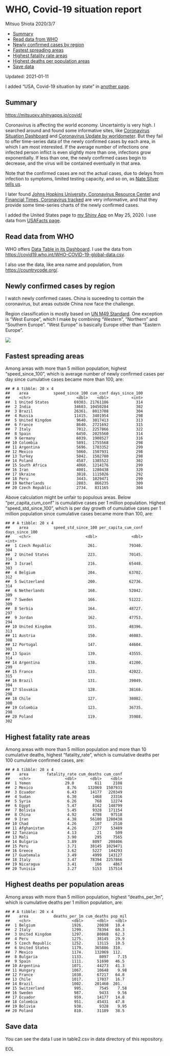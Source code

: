 WHO, Covid-19 situation report
================
Mitsuo Shiota
2020/3/7

  - [Summary](#summary)
  - [Read data from WHO](#read-data-from-who)
  - [Newly confirmed cases by region](#newly-confirmed-cases-by-region)
  - [Fastest spreading areas](#fastest-spreading-areas)
  - [Highest fatality rate areas](#highest-fatality-rate-areas)
  - [Highest deaths per population
    areas](#highest-deaths-per-population-areas)
  - [Save data](#save-data)

Updated: 2021-01-11

I added “USA, Covid-19 situation by state” in [another page](USA.md).

## Summary

<https://mitsuoxv.shinyapps.io/covid/>

Coronavirus is affecting the world economy. Uncertaintiy is very high. I
searched around and found some informative sites, like [Coronavirus
Situation
Dashboard](https://who.maps.arcgis.com/apps/opsdashboard/index.html#/c88e37cfc43b4ed3baf977d77e4a0667)
and [Coronavirus Update by
worldometer](https://www.worldometers.info/coronavirus/). But they fail
to offer time-series data of the newly confirmed cases by each area, in
which I am most interested. If the average number of infections one
infected person inflict is even slightly more than one, infections grow
exponentially. If less than one, the newly confirmed cases begin to
decrease, and the virus will be contained eventually in that area.

Note that the confirmed cases are not the actual cases, due to delays
from infection to symptoms, limited testing capacity, and so on, as
[Nate Silver tells
us](https://fivethirtyeight.com/features/coronavirus-case-counts-are-meaningless/).

I later found [Johns Hopkins University, Coronavirus Resource
Center](https://coronavirus.jhu.edu/) and [Financial Times, Coronavirus
tracked](https://www.ft.com/content/a26fbf7e-48f8-11ea-aeb3-955839e06441)
are very informative, and that they provide some time-series charts of
the newly confirmed cases.

I added the United States page to [my Shiny
App](https://mitsuoxv.shinyapps.io/covid/) on May 25, 2020. I use data
from [USAFacts
page](https://usafacts.org/visualizations/coronavirus-covid-19-spread-map/).

## Read data from WHO

WHO offers [Data Table in its Dashboard](https://covid19.who.int/table).
I use the data from
<https://covid19.who.int/WHO-COVID-19-global-data.csv>.

I also use the data, like area name and population, from
<https://countrycode.org/>.

## Newly confirmed cases by region

I watch newly confirmed cases. China is suceeding to contain the
coronavirus, but areas outside China now face the challenge.

Region classification is mostly based on [UN M49
Standard](https://unstats.un.org/unsd/methodology/m49/). One exception
is “West Europe”, which I make by combining “Western”, “Northern” and
“Southern Europe”. “West Europe” is basically Europe other than
“Eastern Europe”.

![](README_files/figure-gfm/chart-1.png)<!-- -->

## Fastest spreading areas

Among areas with more than 5 million population, highest
“speed\_since\_100”, which is average number of newly confirmed cases
per day since cumulative cases became more than 100, are:

    ## # A tibble: 20 x 4
    ##    area           speed_since_100 cum_conf days_since_100
    ##    <chr>                    <dbl>    <dbl>          <int>
    ##  1 United States           69303. 21761186            314
    ##  2 India                   34603. 10450284            302
    ##  3 Brazil                  26361.  8013708            304
    ##  4 Russia                  11415.  3401954            298
    ##  5 United Kingdom           9640.  3017413            313
    ##  6 France                   8640.  2721692            315
    ##  7 Italy                    7012.  2257866            322
    ##  8 Spain                    6450.  2025560            314
    ##  9 Germany                  6039.  1908527            316
    ## 10 Colombia                 5891.  1755568            298
    ## 11 Argentina                5696.  1703352            299
    ## 12 Mexico                   5060.  1507931            298
    ## 13 Turkey                   5042.  1502780            298
    ## 14 Poland                   4587.  1385522            302
    ## 15 South Africa             4060.  1214176            299
    ## 16 Iran                     4001.  1280438            320
    ## 17 Ukraine                  3818.  1115026            292
    ## 18 Peru                     3443.  1029471            299
    ## 19 Netherlands              2803.   866235            309
    ## 20 Czech Republic           2734.   831165            304

Above calculation might be unfair to populous areas. Below
“per\_capita\_cum\_conf” is cumulative cases per 1 million population.
Highest “speed\_std\_since\_100”, which is per day growth of cumulative
cases per 1 million population since cumulative cases became more than
100, are:

    ## # A tibble: 20 x 4
    ##    area           speed_std_since_100 per_capita_cum_conf days_since_100
    ##    <chr>                        <dbl>               <dbl>          <int>
    ##  1 Czech Republic                261.              79340.            304
    ##  2 United States                 223.              70145.            314
    ##  3 Israel                        216.              65448.            303
    ##  4 Belgium                       204.              63702.            312
    ##  5 Switzerland                   200.              62736.            314
    ##  6 Netherlands                   168.              52042.            309
    ##  7 Sweden                        166.              51222.            309
    ##  8 Serbia                        164.              48727.            297
    ##  9 Jordan                        162.              47753.            294
    ## 10 United Kingdom                155.              48396.            313
    ## 11 Austria                       150.              46083.            308
    ## 12 Portugal                      147.              44604.            303
    ## 13 Spain                         139.              43555.            314
    ## 14 Argentina                     138.              41200.            299
    ## 15 France                        133.              42022.            315
    ## 16 Brazil                        131.              39849.            304
    ## 17 Slovakia                      128.              38168.            298
    ## 18 Chile                         127.              38082.            300
    ## 19 Colombia                      123.              36735.            298
    ## 20 Poland                        119.              35988.            302

## Highest fatality rate areas

Among areas with more than 5 million population and more than 10
cumulative deaths, highest “fatality\_rate”, which is cumulative deaths
per 100 cumulative confirmed cases, are:

    ## # A tibble: 20 x 4
    ##    area        fatality_rate cum_deaths cum_conf
    ##    <chr>               <dbl>      <dbl>    <dbl>
    ##  1 Yemen               29.0         611     2108
    ##  2 Mexico               8.76     132069  1507931
    ##  3 Ecuador              6.43      14177   220349
    ##  4 Sudan                6.30       1468    23316
    ##  5 Syria                6.26        768    12274
    ##  6 Egypt                5.47       8142   148799
    ##  7 Bolivia              5.45       9328   171154
    ##  8 China                4.92       4798    97518
    ##  9 Iran                 4.38      56100  1280438
    ## 10 Chad                 4.26        107     2510
    ## 11 Afghanistan          4.26       2277    53489
    ## 12 Tanzania             4.13         21      509
    ## 13 Mali                 3.90        295     7565
    ## 14 Bulgaria             3.89       8097   208406
    ## 15 Peru                 3.71      38145  1029471
    ## 16 Greece               3.62       5227   144293
    ## 17 Guatemala            3.49       4999   143127
    ## 18 Italy                3.47      78394  2257866
    ## 19 Nicaragua            3.41        166     4867
    ## 20 Tunisia              3.27       5153   157514

## Highest deaths per population areas

Among areas with more than 5 million population, highest
“deaths\_per\_1m”, which is cumulative deaths per 1 million
population, are:

    ## # A tibble: 20 x 4
    ##    area           deaths_per_1m cum_deaths pop_mil
    ##    <chr>                  <dbl>      <dbl>   <dbl>
    ##  1 Belgium                1926.      20038   10.4 
    ##  2 Italy                  1299.      78394   60.3 
    ##  3 United Kingdom         1297.      80868   62.3 
    ##  4 Peru                   1275.      38145   29.9 
    ##  5 Czech Republic         1252.      13115   10.5 
    ##  6 United States          1179.     365886  310.  
    ##  7 Mexico                 1174.     132069  112.  
    ##  8 Bulgaria               1133.       8097    7.15
    ##  9 Spain                  1111.      51690   46.5 
    ## 10 Argentina              1071.      44273   41.3 
    ## 11 Hungary                1067.      10648    9.98
    ## 12 France                 1038.      67217   64.8 
    ## 13 Chile                  1017.      17037   16.7 
    ## 14 Brazil                 1002.     201460  201.  
    ## 15 Switzerland             995.       7545    7.58
    ## 16 Sweden                  987.       9433    9.56
    ## 17 Ecuador                 959.      14177   14.8 
    ## 18 Colombia                951.      45431   47.8 
    ## 19 Bolivia                 938.       9328    9.95
    ## 20 Poland                  810.      31189   38.5

## Save data

You can see the data I use in table2.csv in data directory of this
repository.

EOL
